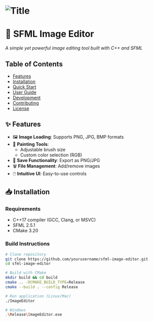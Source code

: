  # ![Title](https://github.com/user-attachments/assets/816e617d-a344-450c-9c1c-19d0a596ad70)

# 🎨 SFML Image Editor

*A simple yet powerful image editing tool built with C++ and SFML*

## Table of Contents
- [Features](#-features)
- [Installation](#-installation)
- [Quick Start](#-quick-start)
- [User Guide](#-user-guide)
- [Development](#-development)
- [Contributing](#-contributing)
- [License](#-license)

## ✨ Features

- 🖼️ **Image Loading**: Supports PNG, JPG, BMP formats
- 🎨 **Painting Tools**:
  - Adjustable brush size
  - Custom color selection (RGB)
- 💾 **Save Functionality**: Export as PNG/JPG
- 🗑️ **File Management**: Add/remove images
- 🖱️ **Intuitive UI**: Easy-to-use controls

## 📥 Installation

### Requirements
- C++17 compiler (GCC, Clang, or MSVC)
- SFML 2.5.1
- CMake 3.20

### Build Instructions
```bash
# Clone repository
git clone https://github.com/yourusername/sfml-image-editor.git
cd sfml-image-editor

# Build with CMake
mkdir build && cd build
cmake .. -DCMAKE_BUILD_TYPE=Release
cmake --build . --config Release

# Run application (Linux/Mac)
./ImageEditor

# Windows
.\Release\ImageEditor.exe
